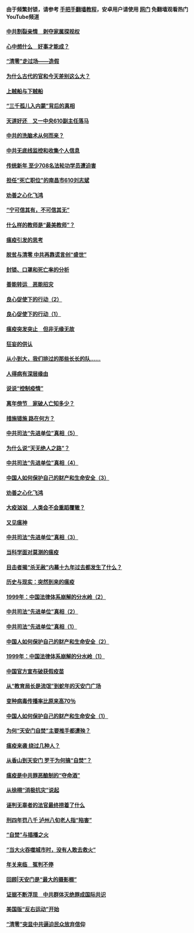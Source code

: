 #### 由于频繁封锁，请参考 [手把手翻墙教程](https://github.com/gfw-breaker/guides/wiki/)，安卓用户请使用 [网门](https://github.com/gfw-breaker/nogfw/blob/master/dl.md?t=03220700) 免翻墙观看热门YouTube频道 

#### [中共割裂亲情　剥夺家属探视权](../pages/19/422364.md?t=03220700) 

#### [心中想什么　好事才能成？](../pages/19/422318.md?t=03220700) 

#### [“清零”走过场——造假](../pages/19/422306.md?t=03220700) 

#### [为什么古代的官和今天差别这么大？](../pages/19/422228.md?t=03220700) 

#### [上贼船与下贼船](../pages/19/422276.md?t=03220700) 

#### [“三千孤儿入内蒙”背后的真相](../pages/19/422229.md?t=03220700) 

#### [天道好还　又一中央610副主任落马](../pages/19/422155.md?t=03220700) 

#### [中共的洗脑术从何而来？](../pages/19/422154.md?t=03220700) 

#### [中共无底线监控和收集个人信息](../pages/19/422039.md?t=03220700) 

#### [传统新年 至少708名法轮功学员遭迫害](../pages/19/421946.md?t=03220700) 

#### [担任“死亡职位”的南昌市610刘志斌](../pages/19/421957.md?t=03220700) 

#### [劝善之心化飞鸿](../pages/19/421164.md?t=03220700) 

#### [“宁可信其有，不可信其无”](../pages/19/421691.md?t=03220700) 

#### [什么样的教师是“最美教师”？](../pages/19/421755.md?t=03220700) 

#### [瘟疫引发的思考](../pages/19/421594.md?t=03220700) 

#### [脱贫与清零 中共再靠谎言创“盛世”](../pages/19/421590.md?t=03220700) 

#### [封锁、口罩和死亡率的分析](../pages/19/421495.md?t=03220700) 

#### [善能转运　恶能招灾](../pages/19/421334.md?t=03220700) 

#### [良心促使下的行动（2）](../pages/19/421361.md?t=03220700) 

#### [良心促使下的行动（1）](../pages/19/421302.md?t=03220700) 

#### [瘟疫突发突止　但非无缘无故](../pages/19/421281.md?t=03220700) 

#### [狂妄的供认](../pages/19/421199.md?t=03220700) 

#### [从小到大，我们排过的那些长长的队……](../pages/19/421243.md?t=03220700) 

#### [人得病有深层缘由](../pages/19/420864.md?t=03220700) 

#### [说说“控制疫情”](../pages/19/420831.md?t=03220700) 

#### [离年傍节　家破人亡知多少？](../pages/19/420563.md?t=03220700) 

#### [措施错施  路在何方？](../pages/19/420076.md?t=03220700) 

#### [中共司法“先进单位”真相（5）](../pages/19/419453.md?t=03220700) 

#### [为什么说“天无绝人之路”？](../pages/19/419618.md?t=03220700) 

#### [中共司法“先进单位”真相（4）](../pages/19/419452.md?t=03220700) 

#### [中国人如何保护自己的财产和生命安全（3）](../pages/19/419405.md?t=03220700) 

#### [劝善之心化飞鸿](../pages/19/418758.md?t=03220700) 

#### [大疫汹汹　人类会不会重蹈覆辙？](../pages/19/419691.md?t=03220700) 

#### [又见瘟神](../pages/19/419225.md?t=03220700) 

#### [中共司法“先进单位”真相（3）](../pages/19/419451.md?t=03220700) 

#### [当科学面对莫测的瘟疫](../pages/19/419625.md?t=03220700) 

#### [目击者揭“杀无赦”内幕十九年过去都发生了什么？](../pages/19/419617.md?t=03220700) 

#### [历史与现实：突然到来的瘟疫](../pages/19/419619.md?t=03220700) 

#### [1999年：中国法律体系崩解的分水岭（2）](../pages/19/419455.md?t=03220700) 

#### [中共司法“先进单位”真相（2）](../pages/19/419450.md?t=03220700) 

#### [中共司法“先进单位”真相（1）](../pages/19/419449.md?t=03220700) 

#### [中国人如何保护自己的财产和生命安全（2）](../pages/19/419404.md?t=03220700) 

#### [1999年：中国法律体系崩解的分水岭（1）](../pages/19/419454.md?t=03220700) 

#### [中国官方宣布破获假疫苗](../pages/19/419504.md?t=03220700) 

#### [从“教育局长是流氓”到蛇年的天安门广场](../pages/19/419470.md?t=03220700) 

#### [变种病毒传播率比原来高70％](../pages/19/419456.md?t=03220700) 

#### [中国人如何保护自己的财产和生命安全（1）](../pages/19/419403.md?t=03220700) 

#### [为何“天安门自焚”主要推手都遭殃？](../pages/19/419348.md?t=03220700) 

#### [瘟疫来袭 绕过几种人？](../pages/19/419349.md?t=03220700) 

#### [从香山到天安门 罗干为何搞“自焚”？](../pages/19/419270.md?t=03220700) 

#### [瘟疫是中共罪恶酿制的“夺命酒”](../pages/19/419223.md?t=03220700) 

#### [从徐栩“消极抗灾”说起](../pages/19/419224.md?t=03220700) 

#### [诬判无辜者的法官最终捞着了什么](../pages/19/419268.md?t=03220700) 

#### [刑四年罚八千 泸州八旬老人指“陷害”](../pages/19/419232.md?t=03220700) 

#### [“自焚”与插播之火](../pages/19/419226.md?t=03220700) 

#### [“当大火吞噬城市时，没有人敢去救火”](../pages/19/419077.md?t=03220700) 

#### [年关来临　冤判不停](../pages/19/419093.md?t=03220700) 

#### [回顾|天安门是“最大的摄影棚”](../pages/19/380866.md?t=03220700) 

#### [证据不断浮现　中共群体灭绝罪成国际共识](../pages/19/419031.md?t=03220700) 

#### [美国版“反右运动”开始](../pages/19/419030.md?t=03220700) 

#### [“清零”突显中共逼迫民众放弃信仰](../pages/19/418995.md?t=03220700) 

